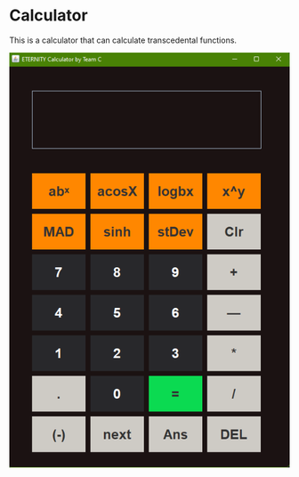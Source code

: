 # Calculator
This is a calculator that can calculate transcedental functions.

<img src="/TeamC_Calculator.png" alt="Calculator Interface">
